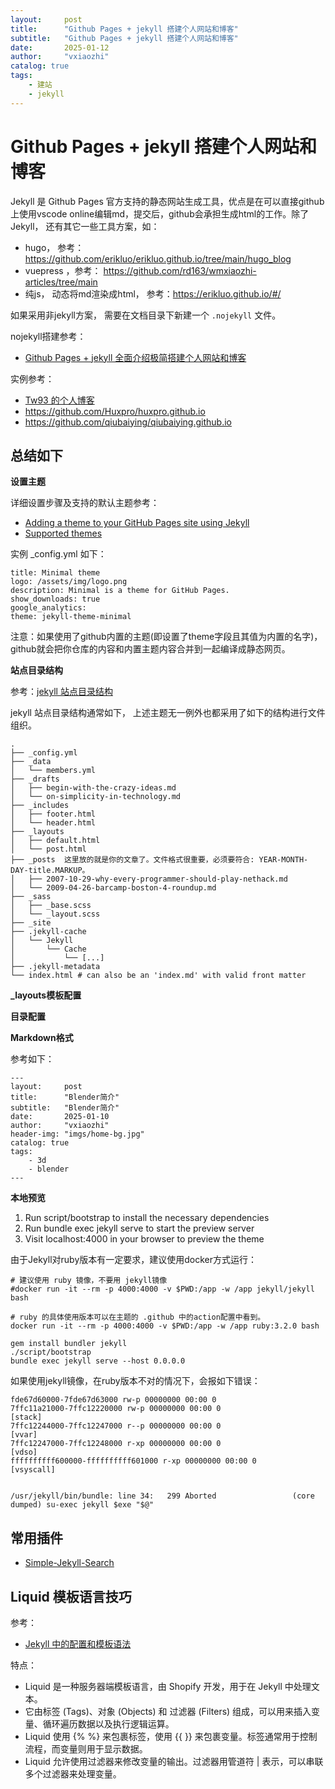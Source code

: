 ```yaml
---
layout:     post
title:      "Github Pages + jekyll 搭建个人网站和博客"
subtitle:   "Github Pages + jekyll 搭建个人网站和博客"
date:       2025-01-12
author:     "vxiaozhi"
catalog: true
tags:
    - 建站
    - jekyll
---
```


# Github Pages + jekyll 搭建个人网站和博客


Jekyll 是 Github Pages 官方支持的静态网站生成工具，优点是在可以直接github上使用vscode online编辑md，提交后，github会承担生成html的工作。除了Jekyll， 还有其它一些工具方案，如：

- hugo， 参考：https://github.com/erikluo/erikluo.github.io/tree/main/hugo_blog
- vuepress ，参考： https://github.com/rd163/wmxiaozhi-articles/tree/main
- 纯js， 动态将md渲染成html， 参考：https://erikluo.github.io/#/

如果采用非jekyll方案， 需要在文档目录下新建一个 `.nojekyll` 文件。

nojekyll搭建参考：

- [Github Pages + jekyll 全面介绍极简搭建个人网站和博客](https://zhuanlan.zhihu.com/p/51240503)

实例参考：

- [Tw93 的个人博客](https://github.com/tw93/tw93.github.io)
- https://github.com/Huxpro/huxpro.github.io
- https://github.com/qiubaiying/qiubaiying.github.io

## 总结如下

**设置主题**

详细设置步骤及支持的默认主题参考：

- [Adding a theme to your GitHub Pages site using Jekyll](https://docs.github.com/en/pages/setting-up-a-github-pages-site-with-jekyll/adding-a-theme-to-your-github-pages-site-using-jekyll)
- [Supported themes](https://pages.github.com/themes/)

实例 _config.yml 如下：

```
title: Minimal theme
logo: /assets/img/logo.png
description: Minimal is a theme for GitHub Pages.
show_downloads: true
google_analytics:
theme: jekyll-theme-minimal
```

注意：如果使用了github内置的主题(即设置了theme字段且其值为内置的名字)，github就会把你仓库的内容和内置主题内容合并到一起编译成静态网页。

**站点目录结构**

参考：[jekyll 站点目录结构](https://jekyllcn.com/docs/structure/)

jekyll 站点目录结构通常如下， 上述主题无一例外也都采用了如下的结构进行文件组织。

```
.
├── _config.yml
├── _data
│   └── members.yml
├── _drafts
│   ├── begin-with-the-crazy-ideas.md
│   └── on-simplicity-in-technology.md
├── _includes
│   ├── footer.html
│   └── header.html
├── _layouts
│   ├── default.html
│   └── post.html
├── _posts  这里放的就是你的文章了。文件格式很重要，必须要符合: YEAR-MONTH-DAY-title.MARKUP。 
│   ├── 2007-10-29-why-every-programmer-should-play-nethack.md
│   └── 2009-04-26-barcamp-boston-4-roundup.md
├── _sass
│   ├── _base.scss
│   └── _layout.scss
├── _site
├── .jekyll-cache
│   └── Jekyll
│       └── Cache
│           └── [...]
├── .jekyll-metadata
└── index.html # can also be an 'index.md' with valid front matter
```


**_layouts模板配置**

**目录配置**

**Markdown格式**

参考如下：

```
---
layout:     post
title:      "Blender简介"
subtitle:   "Blender简介"
date:       2025-01-10
author:     "vxiaozhi"
header-img: "imgs/home-bg.jpg"
catalog: true
tags:
    - 3d
    - blender
---
```

**本地预览**

1. Run script/bootstrap to install the necessary dependencies
2. Run bundle exec jekyll serve to start the preview server
3. Visit localhost:4000 in your browser to preview the theme

由于Jekyll对ruby版本有一定要求，建议使用docker方式运行：

```
# 建议使用 ruby 镜像，不要用 jekyll镜像
#docker run -it --rm -p 4000:4000 -v $PWD:/app -w /app jekyll/jekyll bash

# ruby 的具体使用版本可以在主题的 .github 中的action配置中看到。
docker run -it --rm -p 4000:4000 -v $PWD:/app -w /app ruby:3.2.0 bash
```

```
gem install bundler jekyll
./script/bootstrap
bundle exec jekyll serve --host 0.0.0.0
```

如果使用jekyll镜像，在ruby版本不对的情况下，会报如下错误：
```
fde67d60000-7fde67d63000 rw-p 00000000 00:00 0 
7ffc11a21000-7ffc12220000 rw-p 00000000 00:00 0                          [stack]
7ffc12244000-7ffc12247000 r--p 00000000 00:00 0                          [vvar]
7ffc12247000-7ffc12248000 r-xp 00000000 00:00 0                          [vdso]
ffffffffff600000-ffffffffff601000 r-xp 00000000 00:00 0                  [vsyscall]


/usr/jekyll/bin/bundle: line 34:   299 Aborted                 (core dumped) su-exec jekyll $exe "$@"
```

## 常用插件

- [Simple-Jekyll-Search](https://github.com/christian-fei/Simple-Jekyll-Search)

## Liquid 模板语言技巧

参考：

- [Jekyll 中的配置和模板语法](https://gist.github.com/hellokaton/f88be58ef4ae0f3741bb36ab8daa53c5)

特点：

- Liquid 是一种服务器端模板语言，由 Shopify 开发，用于在 Jekyll 中处理文本。
- 它由标签 (Tags)、对象 (Objects) 和 过滤器 (Filters) 组成，可以用来插入变量、循环遍历数据以及执行逻辑运算。
- Liquid 使用 {% %} 来包裹标签，使用 {{ }} 来包裹变量。标签通常用于控制流程，而变量则用于显示数据。
- Liquid 允许使用过滤器来修改变量的输出。过滤器用管道符 | 表示，可以串联多个过滤器来处理变量。
  





